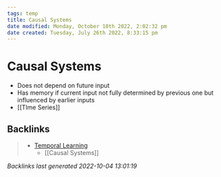 ```yaml
---
tags: temp
title: Causal Systems
date modified: Monday, October 10th 2022, 2:02:32 pm
date created: Tuesday, July 26th 2022, 8:33:15 pm
---
```


# Causal Systems
- Does not depend on future input
- Has memory if current input not fully determined by previous one but influenced by earlier inputs
- [[TIme Series]]

## Backlinks
> - [Temporal Learning](TemporalLearning.md)
>   - [[Causal Systems]]

_Backlinks last generated 2022-10-04 13:01:19_
